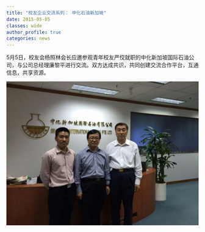```yaml
---
title: "校友企业交流系列： 中化石油新加坡"
date: 2015-05-05
classes: wide
author_profile: true
categories: news
---
```


5月5日，校友会杨照林会长应邀参观青年校友严佼就职的中化新加坡国际石油公司，与公司总经理廉黎平进行交流。双方达成共识，共同创建交流合作平台，互通信息，共享资源。

![](/assets/images/20150505.jpg)
